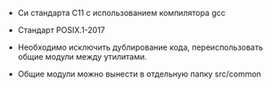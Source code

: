 - Си стандарта C11 с использованием компилятора gcc
- Cтандарт POSIX.1-2017 

- Необходимо исключить дублирование кода, переиспользовать общие модули между утилитами.
- Общие модули можно вынести в отдельную папку src/common